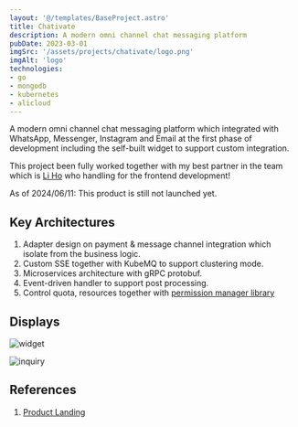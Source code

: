 ```yaml
---
layout: '@/templates/BaseProject.astro'
title: Chativate
description: A modern omni channel chat messaging platform 
pubDate: 2023-03-01
imgSrc: '/assets/projects/chativate/logo.png'
imgAlt: 'logo'
technologies:
- go
- mongodb
- kubernetes
- alicloud
---
```


A modern omni channel chat messaging platform which integrated with WhatsApp, Messenger, Instagram and Email at the first phase of development including the self-built widget to support custom integration.

This project been fully worked together with my best partner in the team which is [Li Ho](https://www.linkedin.com/in/liho/) who handling for the frontend development!

As of 2024/06/11: This product is still not launched yet.

## Key Architectures

1. Adapter design on payment & message channel integration which isolate from the business logic.
2. Custom SSE together with KubeMQ to support clustering mode.
3. Microservices architecture with gRPC protobuf.
4. Event-driven handler to support post processing.
5. Control quota, resources together with [permission manager library](https://github.com/Oskang09/gopm)

## Displays

![widget](/assets/projects/chativate/widget.png)

![inquiry](/assets/projects/chativate/inquiry.png)


## References

1. <a href="https://chativate.com/" target="_blank"> Product Landing</a>